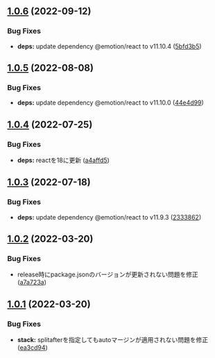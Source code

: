## [1.0.6](https://github.com/Hiratake/layout-components-react/compare/v1.0.5...v1.0.6) (2022-09-12)


### Bug Fixes

* **deps:** update dependency @emotion/react to v11.10.4 ([5bfd3b5](https://github.com/Hiratake/layout-components-react/commit/5bfd3b5e2643f37531ff3041e9e9de390fc25dda))

## [1.0.5](https://github.com/Hiratake/layout-components-react/compare/v1.0.4...v1.0.5) (2022-08-08)


### Bug Fixes

* **deps:** update dependency @emotion/react to v11.10.0 ([44e4d99](https://github.com/Hiratake/layout-components-react/commit/44e4d99f861eb1e9096bc36ab43658c4f8bf130d))

## [1.0.4](https://github.com/Hiratake/layout-components-react/compare/v1.0.3...v1.0.4) (2022-07-25)


### Bug Fixes

* **deps:** reactを18に更新 ([a4affd5](https://github.com/Hiratake/layout-components-react/commit/a4affd523848bb2c7098ac674ce8df29e1096714))

## [1.0.3](https://github.com/Hiratake/layout-components-react/compare/v1.0.2...v1.0.3) (2022-07-18)


### Bug Fixes

* **deps:** update dependency @emotion/react to v11.9.3 ([2333862](https://github.com/Hiratake/layout-components-react/commit/23338623673795e52baa785be11c9accb29aeb94))

## [1.0.2](https://github.com/Hiratake/layout-components-react/compare/v1.0.1...v1.0.2) (2022-03-20)


### Bug Fixes

* release時にpackage.jsonのバージョンが更新されない問題を修正 ([a7a723a](https://github.com/Hiratake/layout-components-react/commit/a7a723a7a2c957331d81b7225e9e4e792ee5a518))

## [1.0.1](https://github.com/Hiratake/layout-components-react/compare/v1.0.0...v1.0.1) (2022-03-20)


### Bug Fixes

* **stack:** splitafterを指定してもautoマージンが適用されない問題を修正 ([ea3cd94](https://github.com/Hiratake/layout-components-react/commit/ea3cd94885da3ac35cf3d7f6d2a2b4950fb118e9))
